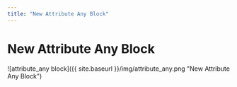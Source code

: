 ```yaml
---
title: "New Attribute Any Block"
---
```

# New Attribute Any Block
![attribute_any block]({{ site.baseurl }}/img/attribute_any.png "New Attribute Any Block")